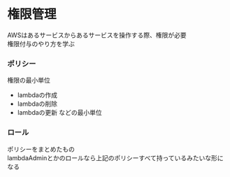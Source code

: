 # 権限管理
AWSはあるサービスからあるサービスを操作する際、権限が必要  
権限付与のやり方を学ぶ

### ポリシー
権限の最小単位  
- lambdaの作成
- lambdaの削除
- lambdaの更新
などの最小単位  

### ロール
ポリシーをまとめたもの  
lambdaAdminとかのロールなら上記のポリシーすべて持っているみたいな形になる  




